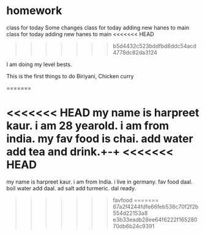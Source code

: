 # homework
class for today 
Some changes 
class for today adding new hanes to main
class for today
adding new hanes to main
<<<<<<< HEAD
>>>>>>> b5d4432c523bddfbd8ddc54acd4778dc82da3124

I am doing my level  bests.

This is the first things to do
Biriyani, Chicken curry

=======

<<<<<<< HEAD
my name is harpreet kaur. i am 28 yearold. i am from india.
my fav food is chai. add water add tea and drink.+-+
<<<<<<< HEAD
=======
my name is harpreet kaur. i am from India. i live in germany.
fav food daal. boil water add daal. ad salt add turmeric. dal ready.
>>>>>>> favfood
=======
>>>>>>> 67a2f4244fdfe66feb538c70f2f2b554d22153a8
>>>>>>> e3b33eadb28ee64f6222f16528070db6b24c9391
